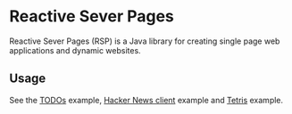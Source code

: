 # Reactive Sever Pages

Reactive Sever Pages (RSP) is a Java library for creating single page web applications and dynamic websites.


## Usage

See the [TODOs](https://github.com/vadimv/reactive-server-pages/blob/master/src/main/java/rsp/examples/todos/JettyTodos.java) example,
[Hacker News client](https://github.com/vadimv/reactive-server-pages/blob/master/src/main/java/rsp/examples/hnapi/JettyHn.java) example
and [Tetris](https://github.com/vadimv/reactive-server-pages/blob/master/src/main/java/rsp/examples/tetris/Tetris.java) example.

